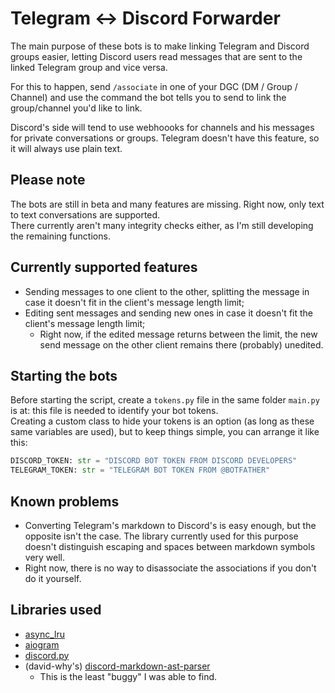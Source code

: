 # Telegram <-> Discord Forwarder

The main purpose of these bots is to make linking Telegram and Discord groups easier, letting Discord users read messages that are sent to the linked Telegram group and vice versa.

For this to happen, send `/associate` in one of your DGC (DM / Group / Channel) and use the command the bot tells you to send to link the group/channel you'd like to link.

Discord's side will tend to use webhoooks for channels and his messages for private conversations or groups. Telegram doesn't have this feature, so it will always use plain text.

## Please note

The bots are still in beta and many features are missing. Right now, only text to text conversations are supported.  
There currently aren't many integrity checks either, as I'm still developing the remaining functions.

## Currently supported features

- Sending messages to one client to the other, splitting the message in case it doesn't fit in the client's message length limit;
- Editing sent messages and sending new ones in case it doesn't fit the client's message length limit;
    - Right now, if the edited message returns between the limit, the new send message on the other client remains there (probably) unedited.

## Starting the bots

Before starting the script, create a `tokens.py` file in the same folder `main.py` is at: this file is needed to identify your bot tokens.   
Creating a custom class to hide your tokens is an option (as long as these same variables are used), but to keep things simple, you can arrange it like this:

```python
DISCORD_TOKEN: str = "DISCORD BOT TOKEN FROM DISCORD DEVELOPERS"
TELEGRAM_TOKEN: str = "TELEGRAM BOT TOKEN FROM @BOTFATHER"
```

## Known problems

- Converting Telegram's markdown to Discord's is easy enough, but the opposite isn't the case. The library currently used for this purpose doesn't distinguish escaping and spaces between markdown symbols very well.
- Right now, there is no way to disassociate the associations if you don't do it yourself.

## Libraries used

- [async_lru][al]
- [aiogram][ag]
- [discord.py][dp]
- (david-why's) [discord-markdown-ast-parser][dmap]
    - This is the least "buggy" I was able to find.

[al]: https://github.com/aio-libs/async-lru
[ag]: https://github.com/aiogram/aiogram
[dp]: https://github.com/Rapptz/discord.py
[dmap]: https://github.com/david-why/discord-markdown-ast-parser